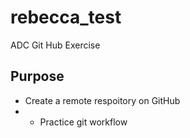 # rebecca_test
ADC Git Hub Exercise

## Purpose
  - Create a remote respoitory on GitHub
  -   - Practice git workflow
